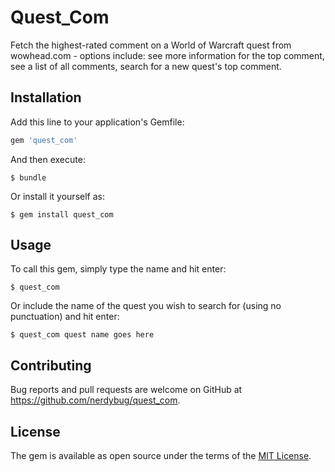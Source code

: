 # Quest_Com

Fetch the highest-rated comment on a World of Warcraft quest from wowhead.com - options include: see more information for the top comment, see a list of all comments, search for a new quest's top comment.

## Installation

Add this line to your application's Gemfile:

```ruby
gem 'quest_com'
```

And then execute:

    $ bundle

Or install it yourself as:

    $ gem install quest_com

## Usage

To call this gem, simply type the name and hit enter:

    $ quest_com

Or include the name of the quest you wish to search for (using no punctuation) and hit enter:

    $ quest_com quest name goes here

## Contributing

Bug reports and pull requests are welcome on GitHub at https://github.com/nerdybug/quest_com.

## License

The gem is available as open source under the terms of the [MIT License](http://opensource.org/licenses/MIT).
